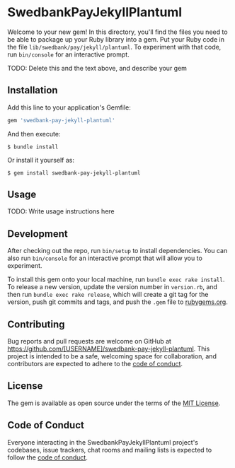 # SwedbankPayJekyllPlantuml

Welcome to your new gem! In this directory, you'll find the files you need to be able to package up your Ruby library into a gem. Put your Ruby code in the file `lib/swedbank/pay/jekyll/plantuml`. To experiment with that code, run `bin/console` for an interactive prompt.

TODO: Delete this and the text above, and describe your gem

## Installation

Add this line to your application's Gemfile:

```ruby
gem 'swedbank-pay-jekyll-plantuml'
```

And then execute:

    $ bundle install

Or install it yourself as:

    $ gem install swedbank-pay-jekyll-plantuml

## Usage

TODO: Write usage instructions here

## Development

After checking out the repo, run `bin/setup` to install dependencies. You can also run `bin/console` for an interactive prompt that will allow you to experiment.

To install this gem onto your local machine, run `bundle exec rake install`. To release a new version, update the version number in `version.rb`, and then run `bundle exec rake release`, which will create a git tag for the version, push git commits and tags, and push the `.gem` file to [rubygems.org](https://rubygems.org).

## Contributing

Bug reports and pull requests are welcome on GitHub at https://github.com/[USERNAME]/swedbank-pay-jekyll-plantuml. This project is intended to be a safe, welcoming space for collaboration, and contributors are expected to adhere to the [code of conduct](https://github.com/[USERNAME]/swedbank-pay-jekyll-plantuml/blob/master/CODE_OF_CONDUCT.md).


## License

The gem is available as open source under the terms of the [MIT License](https://opensource.org/licenses/MIT).

## Code of Conduct

Everyone interacting in the SwedbankPayJekyllPlantuml project's codebases, issue trackers, chat rooms and mailing lists is expected to follow the [code of conduct](https://github.com/[USERNAME]/swedbank-pay-jekyll-plantuml/blob/master/CODE_OF_CONDUCT.md).
